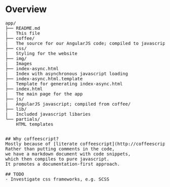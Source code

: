 # Overview

<pre>
app/
├── README.md
|   This file
├── coffee/
|   The source for our AngularJS code; compiled to javascript in js/
├── css/
|   Styling for the website
├── img/
|   Images
├── index-async.html
|   Index with asynchronous javascript loading
├── index-async.html.template
|   Template for generating index-async.html
├── index.html
|   The main page for the app
├── js/
|   AngularJS javascript; compiled from coffee/
├── lib/
|   Included javascript libaries
└── partials/
    HTML templates
<pre>

## Why coffeescript?
Mostly because of [literate coffeescript](http://coffeescript.org/#literate).
Rather than putting comments in the code,
we have a markdown document with code snippets,
which then compiles to pure javascript.
It promotes a documentation-first approach.

## TODO
- Investigate css frameworks, e.g. SCSS
